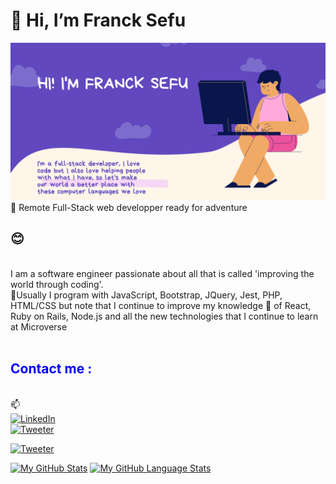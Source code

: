 <h1> 👋 Hi, I’m Franck Sefu</h1>
<img src='franck.png' alt='me'>
<br>👀 Remote Full-Stack web developper ready for adventure <h2>😊</h2>
<br>
I am a software engineer passionate about all that is called 'improving the world through coding'.<br>
💞️Usually I program with JavaScript, Bootstrap, JQuery, Jest, PHP, HTML/CSS but note that I continue to improve my knowledge 🌱 of React, Ruby on Rails, Node.js and all the new technologies that I continue to learn at Microverse
<br><br>
<h2 style='color:blue;'> Contact me :</h2>
<br>
📫
<br>
<a href="https://www.linkedin.com/in/franck-sefu-884705254/" target="_blank"><img src="https://img.shields.io/badge/LinkedIn-%230077B5.svg?&style=flat-square&logo=linkedin&logoColor=white" alt="LinkedIn"></a><br>
<a href="https://twitter.com/franck_sefu" target="_blank"><img src="https://img.shields.io/twitter/follow/franck_sefu?style=social" alt="Tweeter"></a><br>

<a href="https://github.com/francksefu" target="_blank"><img src="https://img.shields.io/github/followers/francksefu?label=franck_sefu&style=social" alt="Tweeter"></a><br>

[![My GitHub Stats](https://github-readme-stats.vercel.app/api/?username=francksefu&count_private=true&theme=tokyonight&showicons=true)]()
[![My GitHub Language Stats](https://github-readme-stats.vercel.app/api/top-langs/?username=francksefu&langs_count=5&theme=tokyonight)]()
